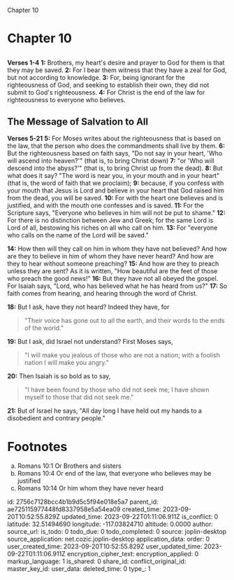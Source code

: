 Chapter 10

# Chapter 10
## 
**Verses 1-4**
**1:** Brothers, my heart's desire and prayer to God for them is that they may be saved.
**2:** For I bear them witness that they have a zeal for God, but not according to knowledge.
**3:** For, being ignorant for the righteousness of God, and seeking to establish their own, they did not submit to God's righteousness.
**4:** For Christ is the end of the law for righteousness to everyone who believes.

## The Message of Salvation to All
**Verses 5-21**
**5:** For Moses writes about the righteousness that is based on the law, that the person who does the commandments shall live by them.
**6:** But the righteousness based on faith says, "Do not say in your heart, 'Who will ascend into heaven?'" (that is, to bring Christ down)
**7:** "or 'Who will descend into the abyss?'" (that is, to bring Christ up from the dead).
**8:** But what does it say? "The word is near you, in your mouth and in your heart" (that is, the word of faith that we proclaim);
**9:** because, if you confess with your mouth that Jesus is Lord and believe in your heart that God raised him from the dead, you will be saved.
**10:** For with the heart one believes and is justified, and with the mouth one confesses and is saved.
**11:** For the Scripture says, "Everyone who believes in him will not be put to shame." 
**12:** For there is no distinction between Jew and Greek; for the same Lord is Lord of all, bestowing his riches on all who call on him.
**13:** For "everyone who calls on the name of the Lord will be saved."

**14:** How then will they call on him in whom they have not believed? And how are they to believe in him of whom they have never heard? And how are they to hear without someone preaching?
**15:** And how are they to preach unless they are sent? As it is written, "How beautiful are the feet of those who preach the good news!"
**16:** But they have not all obeyed the gospel. For Isaiah says, "Lord, who has believed what he has heard from us?"
**17:** So faith comes from hearing, and hearing through the word of Christ.

**18:** But I ask, have they not heard? Indeed they have, for
> "Their voice has gone out to all the earth,
> and their words to the ends of the world."

**19:** But I ask, did Israel not understand? First Moses says,
> "I will make you jealous of those who are not a nation;
> with a foolish nation I will make you angry."

**20:** Then Isaiah is so bold as to say,
> "I have been found by those who did not seek me;
> I have shown myself to those that did not seek me."

**21:** But of Israel he says, "All day long I have held out my hands to a disobedient and contrary people."

# Footnotes
<ol type='a'>
	<li>Romans 10:1 Or Brothers and sisters</li>
	<li>Romans 10:4 Or end of the law, that everyone who believes may be justified</li>
	<li>Romans 10:14 Or him whom they have never heard</li>
</ol>


id: 2756c7128bcc4b1b9d5c5f94e018e5a7
parent_id: ae725115977448fd8337958e5a54ea09
created_time: 2023-09-20T10:52:55.829Z
updated_time: 2023-09-22T01:11:06.911Z
is_conflict: 0
latitude: 32.51494690
longitude: -117.03824710
altitude: 0.0000
author: 
source_url: 
is_todo: 0
todo_due: 0
todo_completed: 0
source: joplin-desktop
source_application: net.cozic.joplin-desktop
application_data: 
order: 0
user_created_time: 2023-09-20T10:52:55.829Z
user_updated_time: 2023-09-22T01:11:06.911Z
encryption_cipher_text: 
encryption_applied: 0
markup_language: 1
is_shared: 0
share_id: 
conflict_original_id: 
master_key_id: 
user_data: 
deleted_time: 0
type_: 1